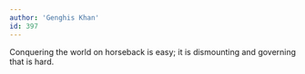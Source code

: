 ```yaml
---
author: 'Genghis Khan'
id: 397
---
```


Conquering the world on horseback is easy; it is dismounting and governing that is hard.

